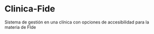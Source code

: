 # Clinica-Fide
Sistema de gestión en una clínica con opciones de accesibilidad para la materia de FIde
